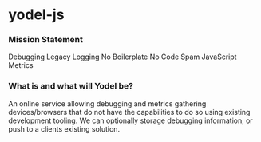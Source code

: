 # yodel-js
### Mission Statement
Debugging
Legacy
Logging
No Boilerplate
No Code Spam
JavaScript
Metrics

### What is and what will Yodel be?
An online service allowing debugging and metrics gathering devices/browsers that do not have the capabilities to do so using existing development tooling. We can optionally storage debugging information, or push to a clients existing solution.
